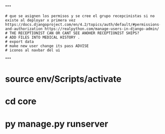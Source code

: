 
"""

    # que se asignen los permisos y se cree el grupo recepcinistas si no existe al deployar x primera vez https://docs.djangoproject.com/en/4.2/topics/auth/default/#permissions-and-authorization https://realpython.com/manage-users-in-django-admin/
    # THE RECEPTIONIST CAN OR CANT SEE ANOHER RECEPTIONIST SHIPS?
    # ADD FILES INTO MEDICAL HISTORY . 
    # export data
    # make new user change its pass ADVISE
    # iconos al navbar del ui
"""

# source env/Scripts/activate
# cd core
# py manage.py runserver